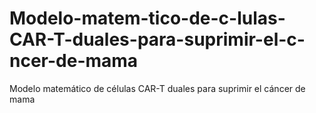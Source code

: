 # Modelo-matem-tico-de-c-lulas-CAR-T-duales-para-suprimir-el-c-ncer-de-mama
Modelo matemático de células CAR-T duales para suprimir el cáncer de mama
